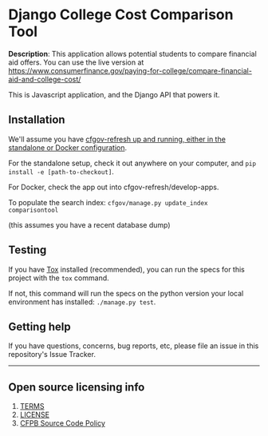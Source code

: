 # Django College Cost Comparison Tool

**Description**:  This application allows potential students to compare financial aid offers. You can use the live version at https://www.consumerfinance.gov/paying-for-college/compare-financial-aid-and-college-cost/

This is Javascript application, and the Django API that powers it.

## Installation

We'll assume you have [cfgov-refresh up and running, either in the standalone or Docker configuration](https://cfpb.github.io/cfgov-refresh/installation/).

For the standalone setup, check it out anywhere on your computer, and `pip install -e [path-to-checkout]`.

For Docker, check the app out into cfgov-refresh/develop-apps.

To populate the search index: `cfgov/manage.py update_index comparisontool`

(this assumes you have a recent database dump)

## Testing

If you have [Tox](https://tox.readthedocs.io/en/latest/) installed (recommended), you can run the specs for this project with the `tox` command.

If not, this command will run the specs on the python version your local environment has installed: `./manage.py test`.

## Getting help

If you have questions, concerns, bug reports, etc, please file an issue in this repository's Issue Tracker.


----

## Open source licensing info
1. [TERMS](TERMS.md)
2. [LICENSE](LICENSE)
3. [CFPB Source Code Policy](https://github.com/cfpb/source-code-policy/)

